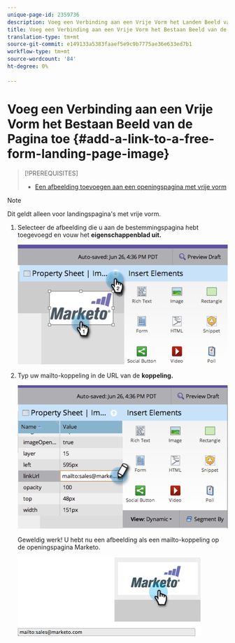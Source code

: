 ```yaml
---
unique-page-id: 2359736
description: Voeg een Verbinding aan een Vrije Vorm het Landen Beeld van de Pagina toe - Marketo Docs - de Documentatie van het Product
title: Voeg een Verbinding aan een Vrije Vorm het Bestaan Beeld van de Pagina toe
translation-type: tm+mt
source-git-commit: e149133a5383faaef5e9c9b7775ae36e633ed7b1
workflow-type: tm+mt
source-wordcount: '84'
ht-degree: 0%

---
```



# Voeg een Verbinding aan een Vrije Vorm het Bestaan Beeld van de Pagina toe {#add-a-link-to-a-free-form-landing-page-image}

>[!PREREQUISITES]
>
>* [Een afbeelding toevoegen aan een openingspagina met vrije vorm](add-an-image-to-a-free-form-landing-page.md)

>



>[!NOTE]
>
>Dit geldt alleen voor landingspagina&#39;s met vrije vorm.

1. Selecteer de afbeelding die u aan de bestemmingspagina hebt toegevoegd en vouw het **eigenschappenblad uit.**

   ![](assets/image2014-9-18-15-3a29-3a0.png)

1. Typ uw mailto-koppeling in de URL van de **koppeling.**

   ![](assets/image2014-9-18-15-3a29-3a21.png)

   Geweldig werk! U hebt nu een afbeelding als een mailto-koppeling op de openingspagina Marketo.

   ![](assets/image2014-9-18-15-3a29-3a38.png)

